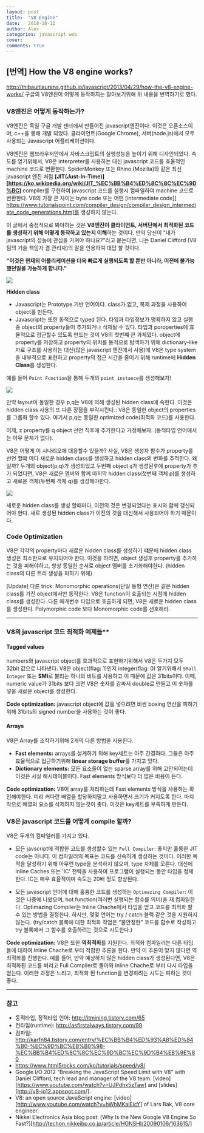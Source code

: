 ```yaml
---
layout: post
title:  "V8 Engine"
date:   2018-10-12
author: Alex
categories: javascript web
cover:
comments: true
---
```

## [번역] How the V8 engine works?

<http://thibaultlaurens.github.io/javascript/2013/04/29/how-the-v8-engine-works/>
구글의 V8엔진이 어떻게 동작하지는 알아보기위해 위 내용을 번역하기로 했다.

### V8엔진은 어떻게 동작하는가?

V8엔진은 독일 구글 개발 센터에서 만들어진 javascript엔진이다. 이것은 오픈소스이며, c++을 통해 개발 되었다. 클라이언트(Google Chrome), 서버(node.js)에서 모두 사용되는 Javascript 어플리케이션이다.

V8엔진은 웹브라우저안에서 자바스크립트의 실행성능을 높이기 위해 디자인되었다. 속도를 얻기위해서, V8은 interpreter를 사용하는 대신 javascript 코드를 효율적인 machine 코드로 변환한다. SpiderMonkey 또는 Rhino (Mozilla)와 같은 최신 javascript 엔진 처럼 **[JIT(Just-In-Time)][https://ko.wikipedia.org/wiki/JIT_%EC%BB%B4%ED%8C%8C%EC%9D%BC]** compiler를 구현하여 javascript 코드를 실행시 컴파일하여 machine 코드로 변환한다. V8의 가장 큰 차이는 byte code 또는 어떤 [intermediate code][ https://www.tutorialspoint.com/compiler_design/compiler_design_intermediate_code_generations.htm]를 생성하지 않는다.

이 글에서 중점적으로 봐야하는 것은 **V8엔진이 클라이언트, 서버단에서 최적화된 코드를 생성하기 위해 어떻게 동작하고 있는지 이해**하는 것이다. 만약 당신이 "내가 javascript의 성능에 관심을 가져야 하나요?"라고 묻는다면, 나는 Daniel Clifford (V8팀의 기술 책임자 겸 관리자)의 말을 인용하여 대답 할 것이다.

**"이것은 현재의 어플리케이션을 더욱 빠르게 실행되도록 할 뿐만 아니라, 이전에 불가능 했던일을 가능하게 합니다."**

<img src="http://thibaultlaurens.github.io/public/img/post/21-03-13-v8/v8.PNG" />

**Hidden class**

- Javascript는 Prototype 기반 언어이다. class가 없고, 복제 과정을 사용하여 object를 만든다.
- Javascript는 또한 동적으로 typed 된다. 타입과 타입정보가 명확하지 않고 실행중 object의 property들이 추가되거나 삭제될 수 있다.
타입과 poroperties에 효율적으로 접근할수 있도록 만드는 것이 V8의 첫번쨰 큰 과제였다. object에 property를 저장하고 property의 위치를 동적으로 탐색하기 위해 dictionary-like 자료 구조를 사용하는 대신(많은 javascript 엔진에서 사용)에 V8은 type system을 내부적으로 표현하고 property의 접근 시간을 줄이기 위해 runtime에 **Hidden Class**를 생성한다.

예를 들어 `Point Function`을 통해 두개의 `point instance`를 생성해보자!

<img src="http://thibaultlaurens.github.io/public/img/post/21-03-13-v8/hiddenclass.PNG" />

만약 layout이 동일한 경우 p,q는 V8에 의해 생성된 hidden class에 속한다. 이것은 hidden class 사용의 또 다른 장점을 부각시킨다.: V8은 동일한 object의 properties를 그룹화 할수 있다. 여기서 p,q는 동일한 optimized code(최적화 코드)를 사용한다.

이제, z property를 q object 선언 직후에 추가한다고 가정해보자. (동적타입 언어에서는 아무 문제가 없다).

V8은 어떻게 이 시나리오에 대응할수 있을까? 사실, V8은 생성자 함수가 property를 선언 할떄 마다 새로운 hidden class를 생성하고 hidden class의 변화를 추척한다. 왜일까? 두개의 object(p,q)가 생성되었고 두번째 object `q`가 생성된후에 property가 추가 되었다면, V8은 새로운 멤버와 함께 마지막 hidden class(첫번째 객체 p)를 생성하고 새로운 객체(두번째 객체 q)를 생성해야한다.

<img src="https://cdn-images-1.medium.com/max/1600/0*LVZcBRnonzi60A2R." />

새로운 hidden class를 생성 할때마다, 이전의 것은 변경되었다는 표시와 함께 갱신되어야 한다. 새로 생성된 hidden class가 이전의 것을 대신해서 사용되어야 하기 때문이다.

### Code Optimization
V8은 각각의 property마다 새로운 hidden class를 생성하기 떄문에 hidden class 생성은 최소한으로 유지되어야 한다. 이것을 하려면, object 생성후 property를 추가하는 것을 피해야하고, 항상 동일한 순서로 object 멤버를 초기화해야한다. (hidden class의 다른 트리 생성을 피하기 위해)

[Update] 다른 trick: Monomorphic operations(단일 동형 연산)은 같은 hidden class를 가진 object에서만 동작한다. V8은 function이 호출되는 시점에 hidden class를 생성한다. 다른 매개변수 타입으로 호출하게 되면, V8은 새로운 hidden class를 생성한다. Polymorphic code 보다 Monomorphic code를 선호해라.

<hr />

### V8의 javascript 코드 최적화 예제들**

#### Tagged values
numbers와 javascript object를 효과적으로 표현하기위해서 V8은 두가지 모두 32bit 값으로 나타낸다. V8은 object(flag: 1)인지 integer(flag: 0) 알기위해서 `SMall Integer` 또는 **SMI**로 불리는 하나의 비트를 사용하고 이 때문에 값은 31bits이다. 이때, numeric value가 31bits 보다 크면 V8은 숫자를 감싸서 double로 만들고 이 숫자를 넣을 새로운 object를 생성한다.

**Code optimization:** javascript object에 값을 넣으려면 비싼 boxing 연산을 피하기 위해 31bits의 signed number을 사용하는 것이 좋다.


#### Arrays
V8은 Array를 조작하기위해 2개의 다른 방법을 사용한다.

- **Fast elements:** arrays를 설계하기 위해 key세트는 아주 간결하다. 그들은 아주 효율적으로 접근하기위해 **linear storage buffer**를 가지고 있다.
- **Dictionary elements:** 모든 요소들이 없는 sparse array를 위해 고안되어는데 이것은 사실 해시테이블이다. Fast elements 방식보다 더 많은 비용이 든다.

**Code optimization:** V8이 array를 처리하는데 Fast elements 방식을 사용하는 확인해야한다. 미리 커다란 배열을 할당하지말고 사용하면서 크기가 커지도록 한다. 마지막으로 배열의 요소를 삭제하지 않는것이 좋다. 이것은 key세트를 부족하게 만든다.

### V8은 javascript 코드를 어떻게 compile 할까?

V8은 두개의 컴파일러를 가지고 있다.
- 모든 javscript에 적합한 코드를 생성할수 있는 `Full Compiler`: 좋지만 훌륭한 JIT code는 아니다. 이 컴파일러의 목표는 코드를 신속하게 생성하는 것이다. 이러한 목적을 달성하기 위해 아무런 type을 분석하지 않으며, type 자체를 모른다. 대신에 Inline Caches 또는 'IC' 전략을 사용하여 프로그램이 실행되는 동안 타입을 정제한다. IC는 매우 효율적이며 속도는 20배 정도 향상된다.

- 모든 javascript 언어에 대해 훌륭한 코드를 생성하는 `Optimazing Compiler`: 이것은 나중에 나왔으며, hot function(여러번 실행되는 함수를 의미)을 재 컴파일한다. Optimazing Compiler는 Inline Chache에서 타입을 얻고 코드를 최적화 할 수 있는 방법을 결정한다. 하지만, 몇몇 언어는 try / catch 블럭 같은 것을 지원하지 않는다. (try/catch 블록에 대한 최적화 작업은 “불안정한” 코드를 함수로 작성하고 try 블록에서 그 함수를 호출하려는 것으로 시도한다.)

**Code optimization:** V8은 또한 **역최적화**를 지원한다. 최적화 컴파일러는 다른 타입들에 대하여 Inline Chache로 부터 적합한 추론을 한다. 만약 이 추론이 맞지 않다면 역최적화를 진행한다. 예를 들어, 만약 예상하지 않은 hidden class가 생성된다면, V8은 최적화된 코드를 버리고 Full Compiler로 돌아와 Inline Chache로 부터 다시 타입을 얻는다. 이러한 과정은 느리고, 최적화 된 function을 변경하려는 시도는 피하는 것이 좋다.

<hr />

### 참고

- 동적타입, 정적타입 언어: <http://itmining.tistory.com/65>
- 런타임(runtime): <http://asfirstalways.tistory.com/99>
- 컴파일: <http://karfn84.tistory.com/entry/%EC%BB%B4%ED%93%A8%ED%84%B0-%EC%9D%BC%EB%B0%98-%EC%BB%B4%ED%8C%8C%EC%9D%BC%EC%9D%B4%EB%9E%80>
- <https://www.html5rocks.com/ko/tutorials/speed/v8/>
- Google I/O 2012 “Breaking the JavaScript Speed Limit with V8” with Daniel Clifford, tech lead and manager of the V8 team: [video][https://www.youtube.com/watch?v=UJPdhx5zTaw] and [slides][http://v8-io12.appspot.com/].
- V8: an open source JavaScript engine: [video][http://www.youtube.com/watch?v=hWhMKalEicY] of Lars Bak, V8 core engineer.
- Nikkei Electronics Asia blog post: [Why Is the New Google V8 Engine So Fast?][http://techon.nikkeibp.co.jp/article/HONSHI/20090106/163615/]
